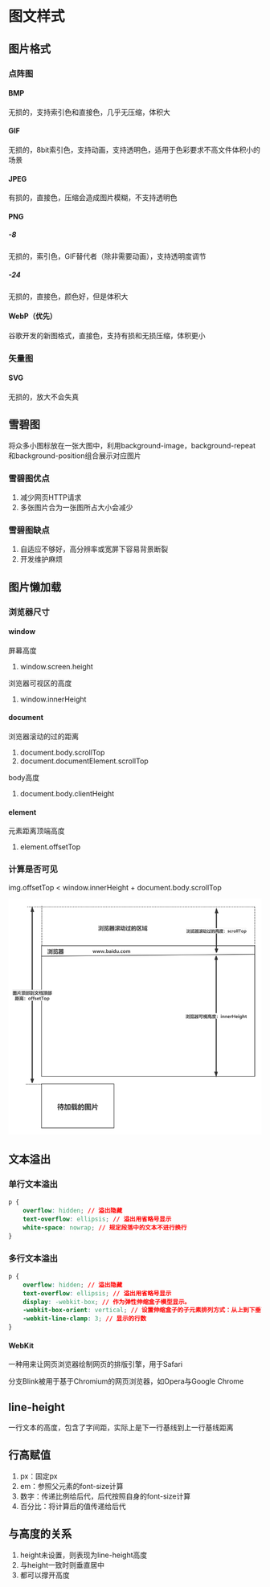 # 图文样式

## 图片格式

### 点阵图

#### BMP

无损的，支持索引色和直接色，几乎无压缩，体积大

#### GIF

无损的，8bit索引色，支持动画，支持透明色，适用于色彩要求不高文件体积小的场景

#### JPEG

有损的，直接色，压缩会造成图片模糊，不支持透明色

#### PNG

##### -8

无损的，索引色，GIF替代者（除非需要动画），支持透明度调节

##### -24

无损的，直接色，颜色好，但是体积大

#### WebP（优先）

谷歌开发的新图格式，直接色，支持有损和无损压缩，体积更小

### 矢量图

#### SVG

无损的，放大不会失真

## 雪碧图

将众多小图标放在一张大图中，利用background-image，background-repeat和background-position组合展示对应图片

### 雪碧图优点

1. 减少网页HTTP请求
2. 多张图片合为一张图所占大小会减少

### 雪碧图缺点

1. 自适应不够好，高分辨率或宽屏下容易背景断裂
2. 开发维护麻烦

## 图片懒加载

### 浏览器尺寸

#### window

屏幕高度
1. window.screen.height

浏览器可视区的高度
1. window.innerHeight

#### document

浏览器滚动的过的距离
1. document.body.scrollTop
2. document.documentElement.scrollTop

body高度
1. document.body.clientHeight

#### element

元素距离顶端高度
1. element.offsetTop

### 计算是否可见

img.offsetTop < window.innerHeight + document.body.scrollTop

![可视区域判断](assets/02-可视区域判断.png)

## 文本溢出

### 单行文本溢出

```CSS
p {
    overflow: hidden; // 溢出隐藏
    text-overflow: ellipsis; // 溢出用省略号显示
    white-space: nowrap; // 规定段落中的文本不进行换行
}
```

### 多行文本溢出

```CSS
p {
    overflow: hidden; // 溢出隐藏
    text-overflow: ellipsis; // 溢出用省略号显示
    display: -webkit-box; // 作为弹性伸缩盒子模型显示。
    -webkit-box-orient: vertical; // 设置伸缩盒子的子元素排列方式：从上到下垂直排列
    -webkit-line-clamp: 3; // 显示的行数
}
```

#### WebKit

一种用来让网页浏览器绘制网页的排版引擎，用于Safari

分支Blink被用于基于Chromium的网页浏览器，如Opera与Google Chrome

## line-height

一行文本的高度，包含了字间距，实际上是下一行基线到上一行基线距离

## 行高赋值

1. px：固定px
2. em：参照父元素的font-size计算
3. 数字：传递比例给后代，后代按照自身的font-size计算
4. 百分比：将计算后的值传递给后代

## 与高度的关系

1. height未设置，则表现为line-height高度
2. 与height一致时则垂直居中
3. 都可以撑开高度
